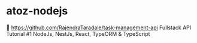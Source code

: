 # atoz-nodejs

📘 https://github.com/RajendraTaradale/task-management-api  Fullstack API Tutorial #1 NodeJs, NestJs, React, TypeORM & TypeScript
